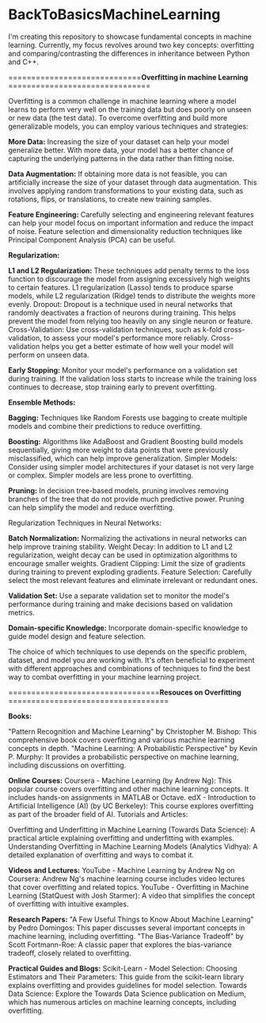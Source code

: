 # BackToBasicsMachineLearning
I'm creating this repository to showcase fundamental concepts in machine learning. Currently, my focus revolves around two key concepts: overfitting and comparing/contrasting 
the differences in inheritance between Python and C++.

=============================**Overfitting in machine Learning** ===============================

Overfitting is a common challenge in machine learning where a model learns to perform very well on the training data but does poorly on unseen or new data (the test data). To overcome overfitting and build more generalizable models, you can employ various techniques and strategies:

**More Data:** Increasing the size of your dataset can help your model generalize better. With more data, your model has a better chance of capturing the underlying patterns in the data rather than fitting noise.

**Data Augmentation:** If obtaining more data is not feasible, you can artificially increase the size of your dataset through data augmentation. This involves applying random transformations to your existing data, such as rotations, flips, or translations, to create new training samples.

**Feature Engineering:** Carefully selecting and engineering relevant features can help your model focus on important information and reduce the impact of noise. Feature selection and dimensionality reduction techniques like Principal Component Analysis (PCA) can be useful.

**Regularization:**

**L1 and L2 Regularization:** These techniques add penalty terms to the loss function to discourage the model from assigning excessively high weights to certain features. L1 regularization (Lasso) tends to produce sparse models, while L2 regularization (Ridge) tends to distribute the weights more evenly.
Dropout: Dropout is a technique used in neural networks that randomly deactivates a fraction of neurons during training. This helps prevent the model from relying too heavily on any single neuron or feature.
Cross-Validation: Use cross-validation techniques, such as k-fold cross-validation, to assess your model's performance more reliably. Cross-validation helps you get a better estimate of how well your model will perform on unseen data.

**Early Stopping:** Monitor your model's performance on a validation set during training. If the validation loss starts to increase while the training loss continues to decrease, stop training early to prevent overfitting.

**Ensemble Methods:**

**Bagging:** Techniques like Random Forests use bagging to create multiple models and combine their predictions to reduce overfitting.

**Boosting:** Algorithms like AdaBoost and Gradient Boosting build models sequentially, giving more weight to data points that were previously misclassified, which can help improve generalization.
Simpler Models: Consider using simpler model architectures if your dataset is not very large or complex. Simpler models are less prone to overfitting.

**Pruning:** In decision tree-based models, pruning involves removing branches of the tree that do not provide much predictive power. Pruning can help simplify the model and reduce overfitting.

Regularization Techniques in Neural Networks:

**Batch Normalization:** Normalizing the activations in neural networks can help improve training stability.
Weight Decay: In addition to L1 and L2 regularization, weight decay can be used in optimization algorithms to encourage smaller weights.
Gradient Clipping: Limit the size of gradients during training to prevent exploding gradients.
Feature Selection: Carefully select the most relevant features and eliminate irrelevant or redundant ones.

**Validation Set:** Use a separate validation set to monitor the model's performance during training and make decisions based on validation metrics.

**Domain-specific Knowledge:** Incorporate domain-specific knowledge to guide model design and feature selection.

The choice of which techniques to use depends on the specific problem, dataset, and model you are working with. It's often beneficial to experiment with different approaches and combinations of techniques to find the best way to combat overfitting in your machine learning project.

=================================**Resouces on Overfitting** ===================================

**Books:**

"Pattern Recognition and Machine Learning" by Christopher M. Bishop: This comprehensive book covers overfitting and various machine learning concepts in depth.
"Machine Learning: A Probabilistic Perspective" by Kevin P. Murphy: It provides a probabilistic perspective on machine learning, including discussions on overfitting.

**Online Courses:**
Coursera - Machine Learning (by Andrew Ng): This popular course covers overfitting and other machine learning concepts. It includes hands-on assignments in MATLAB or Octave.
edX - Introduction to Artificial Intelligence (AI) (by UC Berkeley): This course explores overfitting as part of the broader field of AI.
Tutorials and Articles:

Overfitting and Underfitting in Machine Learning (Towards Data Science): A practical article explaining overfitting and underfitting with examples.
Understanding Overfitting in Machine Learning Models (Analytics Vidhya): A detailed explanation of overfitting and ways to combat it.

**Videos and Lectures:**
YouTube - Machine Learning by Andrew Ng on Coursera: Andrew Ng's machine learning course includes video lectures that cover overfitting and related topics.
YouTube - Overfitting in Machine Learning (StatQuest with Josh Starmer): A video that simplifies the concept of overfitting with intuitive examples.

**Research Papers:**
"A Few Useful Things to Know About Machine Learning" by Pedro Domingos: This paper discusses several important concepts in machine learning, including overfitting.
"The Bias-Variance Tradeoff" by Scott Fortmann-Roe: A classic paper that explores the bias-variance tradeoff, closely related to overfitting.

**Practical Guides and Blogs:**
Scikit-Learn - Model Selection: Choosing Estimators and Their Parameters: This guide from the scikit-learn library explains overfitting and provides guidelines for model selection.
Towards Data Science: Explore the Towards Data Science publication on Medium, which has numerous articles on machine learning concepts, including overfitting.
